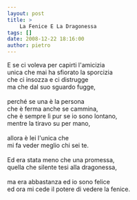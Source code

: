 ```yaml
---
layout: post
title: >
    La Fenice E La Dragonessa
tags: []
date: 2008-12-22 18:16:00
author: pietro
---
```

E se ci voleva per capirti l'amicizia<br/>unica che mai ha sfiorato la sporcizia<br/>che ci insozza e ci distrugge<br/>ma che dal suo sguardo fugge,<br/><br/>perché se una è la persona<br/>che è ferma anche se cammina,<br/>che è sempre lì pur se io sono lontano,<br/>mentre la tiravo su per mano,<br/><br/>allora è lei l'unica che<br/>mi fa veder meglio chi sei te.<br/><br/>Ed era stata meno che una promessa,<br/>quella che silente tesi alla dragonessa,<br/><br/>ma era abbastanza ed io sono felice<br/>ed ora mi cede il potere di vedere la fenice.
